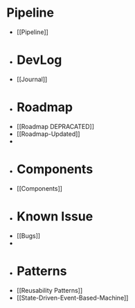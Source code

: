 # Pipeline
- [[Pipeline]]
- # DevLog
- [[Journal]]
- # Roadmap
- [[Roadmap DEPRACATED]]
- [[Roadmap-Updated]]
-
- # Components
- [[Components]]
- # Known Issue
- [[Bugs]]
-
- # Patterns
- [[Reusability Patterns]]
- [[State-Driven-Event-Based-Machine]]
